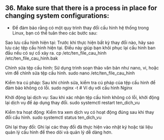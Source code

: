 ## 36. Make sure that there is a process in place for changing system configurations:
- Để đảm bảo rằng có một quy trình thay đổi cấu hình hệ thống trong Linux, bạn có thể tuân theo các bước sau:

Sao lưu cấu hình hiện tại: Trước khi thực hiện bất kỳ thay đổi nào, hãy sao lưu các tệp cấu hình hiện tại. Điều này giúp bạn khôi phục lại cấu hình ban đầu nếu có sự cố xảy ra.
cp /etc/ten_file_cau_hinh /etc/ten_file_cau_hinh.bak

Chỉnh sửa tệp cấu hình: Sử dụng trình soạn thảo văn bản như nano, vi, hoặc vim để chỉnh sửa tệp cấu hình.
sudo nano /etc/ten_file_cau_hinh

Kiểm tra cú pháp: Sau khi chỉnh sửa, kiểm tra cú pháp của tệp cấu hình để đảm bảo không có lỗi.
sudo nginx -t  # Ví dụ với cấu hình Nginx

Khởi động lại dịch vụ: Sau khi xác nhận tệp cấu hình không có lỗi, khởi động lại dịch vụ để áp dụng thay đổi.
sudo systemctl restart ten_dich_vu

Kiểm tra hoạt động: Kiểm tra xem dịch vụ có hoạt động đúng sau khi thay đổi cấu hình.
sudo systemctl status ten_dich_vu

Ghi lại thay đổi: Ghi lại các thay đổi đã thực hiện vào nhật ký hoặc tài liệu quản lý cấu hình để theo dõi và quản lý dễ dàng hơn.

